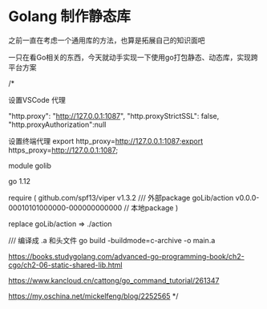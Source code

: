 # Golang 制作静态库

之前一直在考虑一个通用库的方法，也算是拓展自己的知识面吧

一只在看Go相关的东西，今天就动手实现一下使用go打包静态、动态库，实现跨平台方案




/*


设置VSCode 代理

"http.proxy": "http://127.0.0.1:1087",
"http.proxyStrictSSL": false,
"http.proxyAuthorization":null



设置终端代理 export http_proxy=http://127.0.0.1:1087;export https_proxy=http://127.0.0.1:1087;

module golib

go 1.12


require (
github.com/spf13/viper v1.3.2  /// 外部package
goLib/action v0.0.0-00010101000000-000000000000 // 本地package
)

replace goLib/action => ./action 


/// 编译成 .a 和头文件
go build -buildmode=c-archive -o main.a


https://books.studygolang.com/advanced-go-programming-book/ch2-cgo/ch2-06-static-shared-lib.html

https://www.kancloud.cn/cattong/go_command_tutorial/261347


https://my.oschina.net/mickelfeng/blog/2252565
*/
